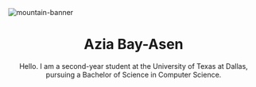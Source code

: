 <img alt="mountain-banner" src="https://user-images.githubusercontent.com/99378816/221342599-bc9463f4-a12d-404c-ab31-52db26948ab5.png">

<div align="center">
  <h1>Azia Bay-Asen</h1>
  Hello. I am a second-year student at the University of Texas at Dallas, pursuing a Bachelor of Science in Computer Science.
</div>

